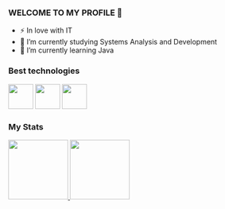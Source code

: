 ### WELCOME TO MY PROFILE 👋

- ⚡ In love with IT
- 🔭 I’m currently studying Systems Analysis and Development
- 🌱 I’m currently learning Java

### Best technologies

<div>
            <img src="https://cdn.jsdelivr.net/gh/devicons/devicon/icons/html5/html5-original.svg" width="50"/>            
            <img src="https://cdn.jsdelivr.net/gh/devicons/devicon/icons/css3/css3-original.svg" width="50"/>          
            <img src="https://cdn.jsdelivr.net/gh/devicons/devicon/icons/java/java-original.svg" width="50"/>         
</div>           
          
### My Stats
<div>
  <a href="https://github.com/nesantana">
    <img height="120em" src="https://github-readme-stats.vercel.app/api/top-langs/?username=vinnybrites&layout=compact&langs_count=7&theme=dark"/>
    <img height="120em" src="https://github-readme-stats.vercel.app/api?username=vinnybrites&show_icons=true&theme=dark&include_all_commits=true&count_private=true"/>
  </a>
</div>

